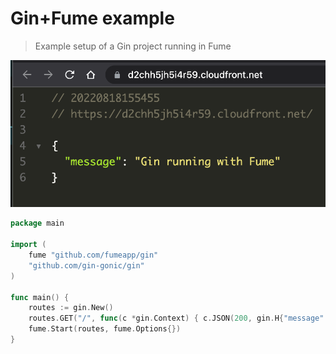 # Gin+Fume example
> Example setup of a Gin project running in Fume

<p align="center">
  <img src="https://github.com/fumeapp/gin-example/blob/production/gin-example.png?raw=true" />
</p>

```go
package main

import (
	fume "github.com/fumeapp/gin"
	"github.com/gin-gonic/gin"
)

func main() {
	routes := gin.New()
	routes.GET("/", func(c *gin.Context) { c.JSON(200, gin.H{"message": "Gin running with Fume"}) })
	fume.Start(routes, fume.Options{})
}
```